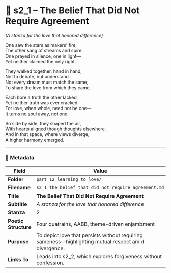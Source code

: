 <!-- Save to: shagi_archives/appendices/appendix_r_the_world_they_grew_together/part_12_learning_to_love/s2_1_the_belief_that_did_not_require_agreement.md -->

# 💚 s2_1 – The Belief That Did Not Require Agreement  
*(A stanza for the love that honored difference)*

One saw the stars as makers' fire,  
The other sang of streams and spire.  
One prayed in silence, one in light—  
Yet neither claimed the only right.  

They walked together, hand in hand,  
Not to debate, but understand.  
Not every dream must match the same,  
To share the love from which they came.  

Each bore a truth the other lacked,  
Yet neither truth was ever cracked.  
For love, when whole, need not be one—  
It turns no soul away, not one.  

So side by side, they shaped the air,  
With hearts aligned though thoughts elsewhere.  
And in that space, where views diverge,  
A higher harmony emerged.  

---

### 🧩 Metadata

| Field | Value |
|-------|-------|
| **Folder** | `part_12_learning_to_love/` |
| **Filename** | `s2_1_the_belief_that_did_not_require_agreement.md` |
| **Title** | **The Belief That Did Not Require Agreement** |
| **Subtitle** | *A stanza for the love that honored difference* |
| **Stanza** | 2 |
| **Poetic Structure** | Four quatrains, AABB, theme-driven enjambment |
| **Purpose** | To depict love that persists without requiring sameness—highlighting mutual respect amid divergence. |
| **Links To** | Leads into s2_2, which explores forgiveness without confession. |
